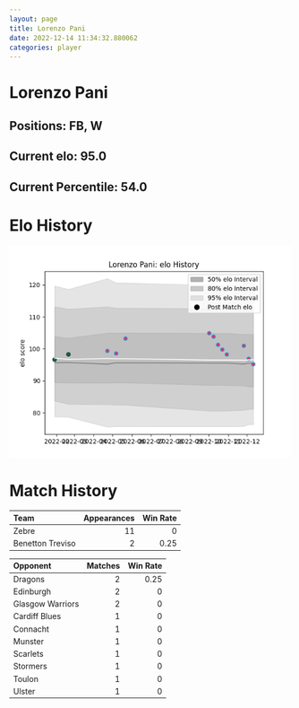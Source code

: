```yaml
---  
layout: page  
title: Lorenzo Pani  
date: 2022-12-14 11:34:32.880062  
categories: player  
---
```

# Lorenzo Pani

## Positions: FB, W

## Current elo: 95.0

## Current Percentile: 54.0

# Elo History


![elo history](history_LorenzoPani.png)
# Match History


| Team             |   Appearances |   Win Rate |
|:-----------------|--------------:|-----------:|
| Zebre            |            11 |       0    |
| Benetton Treviso |             2 |       0.25 |

| Opponent         |   Matches |   Win Rate |
|:-----------------|----------:|-----------:|
| Dragons          |         2 |       0.25 |
| Edinburgh        |         2 |       0    |
| Glasgow Warriors |         2 |       0    |
| Cardiff Blues    |         1 |       0    |
| Connacht         |         1 |       0    |
| Munster          |         1 |       0    |
| Scarlets         |         1 |       0    |
| Stormers         |         1 |       0    |
| Toulon           |         1 |       0    |
| Ulster           |         1 |       0    |